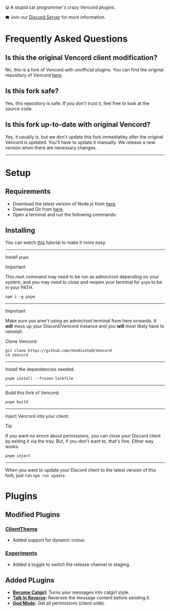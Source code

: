 `😺` A stupid cat programmer's crazy Vencord plugins.

`🗨️` Join our [Discord Server](https://discord.gg/PxDj9XeHkB) for more information.

# Frequently Asked Questions

## Is this the original Vencord client modification?
No, this is a fork of Vencord with unofficial plugins. You can find the original repository of Vencord [here](https://github.com/Vendicated/Vencord).


## Is this fork safe?
Yes, this repository is safe. If you don't trust it, feel free to look at the source code.


## Is this fork up-to-date with original Vencord?
Yes, it usually is, but we don't update this fork immediatley after the original Vencord is updated. You'll have to update it manually. We release a new version when there are necessary changes.

---

# Setup

## Requirements
 - Download the latest version of Node.js from [here](https://nodejs.org/en/download/current).
- Download Git from [here](https://git-scm.com/download).
- Open a terminal and run the following commands:

## Installing
You can watch [this](https://drive.google.com/file/d/1zlWv4t14ORqy7QuF_Sup7DLkf7pAgS90/view?usp=sharing) tutorial to make it more easy.

---

Install `pnpm`:

> [!IMPORTANT]
> This next command may need to be run as admin/root depending on your system, and you may need to close and reopen your terminal for `pnpm` to be in your PATH.


```shell
npm i -g pnpm
```

---

> [!IMPORTANT]
> Make sure you aren't using an admin/root terminal from here onwards. It **will** mess up your Discord/Vencord instance and you **will** most likely have to reinstall.

Clone Vencord:

```shell
git clone https://github.com/Vendicated/Vencord
cd Vencord
```
---

Install the dependencies needed:

```shell
pnpm install --frozen-lockfile
```
---

Build this fork of Vencord:

```shell
pnpm build
```
---

Inject Vencord into your client:

> [!TIP]
> If you want no errors about permissions, you can close your Discord client by exiting it via the tray. But, if you don't want to, that's fine. Either way works.

```shell
pnpm inject
```
---
When you want to update your Discord client to the latest version of this fork, just run `npm run update`.

# Plugins

## Modified Plugins

### [ClientTheme](<https://github.com/Tolga1452/Vencord/tree/main/src/plugins/clientTheme>)

- Added support for dynamic colour.

### [Experiments](<https://github.com/Tolga1452/Vencord/tree/main/src/plugins/experiments>)

- Added a toggle to switch the release channel to staging.

## Added PLugins

- **[Become Catgirl](<https://github.com/Tolga1452/Vencord/tree/main/src/plugins/becomeCatgirl>):** Turns your messages into catgirl style.
- **[Talk In Reverse](https://github.com/Tolga1452/Vencord/tree/main/src/plugins/talkInReverse):** Reverses the message content before sending it.
- **[God Mode](https://github.com/Tolga1452/Vencord/tree/main/src/plugins/godMode):** Get all permissions (client-side).

